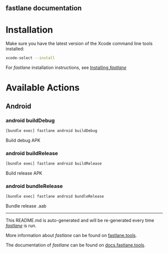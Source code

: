 fastlane documentation
----

# Installation

Make sure you have the latest version of the Xcode command line tools installed:

```sh
xcode-select --install
```

For _fastlane_ installation instructions, see [Installing _fastlane_](https://docs.fastlane.tools/#installing-fastlane)

# Available Actions

## Android

### android buildDebug

```sh
[bundle exec] fastlane android buildDebug
```

Build debug APK

### android buildRelease

```sh
[bundle exec] fastlane android buildRelease
```

Build release APK

### android bundleRelease

```sh
[bundle exec] fastlane android bundleRelease
```

Bundle release .aab

----

This README.md is auto-generated and will be re-generated every time [_fastlane_](https://fastlane.tools) is run.

More information about _fastlane_ can be found on [fastlane.tools](https://fastlane.tools).

The documentation of _fastlane_ can be found on [docs.fastlane.tools](https://docs.fastlane.tools).
